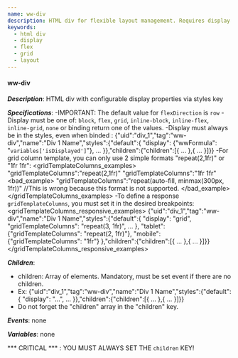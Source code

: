 ```yaml
---
name: ww-div
description: HTML div for flexible layout management. Requires display property in styles.
keywords:
  - html div
  - display
  - flex
  - grid
  - layout
---
```


#### ww-div

***Description***: HTML div with configurable display properties via styles key

***Specifications***:
-IMPORTANT: The default value for `flexDirection` is `row`
-Display must be one of: `block`, `flex`, `grid`, `inline-block`, `inline-flex`, `inline-grid`, `none` or binding return one of the values.
-Display must always be in the styles, even when binded : {"uid":"div_1","tag":"ww-div","name":"Div 1 Name","styles":{"default":{ "display": {"wwFormula": "```variables['isDisplayed']```"}, ... }},"children":{"children":[{ ... },{ ... }]}}
-For grid column template, you can only use 2 simple formats "repeat(2,1fr)" or "1fr 1fr":
<gridTemplateColumns_examples>
    <example>
        "gridTemplateColumns":"repeat(2,1fr)"
    </example>
    <example>
        "gridTemplateColumns":"1fr 1fr"
    </example>
    <bad_example>
        "gridTemplateColumns":"repeat(auto-fill, minmax(300px, 1fr))"
        //This is wrong because this format is not supported.
    </bad_example>
</gridTemplateColumns_examples>
-To define a response `gridTemplateColumns`, you must set it in the desired breakpoints:
<gridTemplateColumns_responsive_examples>
    {"uid":"div_1","tag":"ww-div","name":"Div 1 Name","styles":{"default":{ "display": "grid", "gridTemplateColumns": "repeat(3, 1fr)", ... }, "tablet": {"gridTemplateColumns": "repeat(2, 1fr)"}, "mobile": {"gridTemplateColumns": "1fr"} },"children":{"children":[{ ... },{ ... }]}}
</gridTemplateColumns_responsive_examples>

***Children***:
  - children: Array of elements. Mandatory, must be set event if there are no children.
  - Ex: {"uid":"div_1","tag":"ww-div","name":"Div 1 Name","styles":{"default":{ "display": "...", ... }},"children":{"children":[{ ... },{ ... }]}}
  - Do not forget the "children" array in the "children" key.

***Events***: none

***Variables***: none


*** CRITICAL *** : YOU MUST ALWAYS SET THE `children` KEY!
